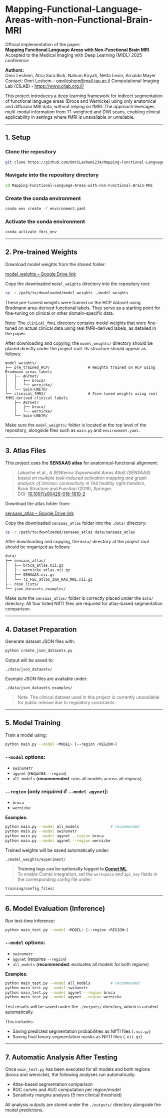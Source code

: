 # Mapping-Functional-Language-Areas-with-non-Functional-Brain-MRI

Official implementation of the paper:  
**Mapping Functional Language Areas with Non-Functional Brain MRI**  
Accepted to the Medical Imaging with Deep Learning (MIDL) 2025 conference

**Authors:**  
Omri Leshem, Atira Sara Bick, Nahum Kiryati, Netta Levin, Arnaldo Mayer  
Contact: Omri Leshem – omrileshem@mail.tau.ac.il
Computational Imaging Lab (CILAB) - https://www.cilab.org.il/

This project introduces a deep learning framework for indirect segmentation of functional language areas (Broca and Wernicke) using only anatomical and diffusion MRI data, without relying on fMRI. The approach leverages multi-modal information from T1-weighted and DWI scans, enabling clinical applicability in settings where fMRI is unavailable or unreliable.

---

## 1. Setup

### Clone the repository
```bash
git clone https://github.com/OmriLeshem1234/Mapping-Functional-Language-Areas-with-non-Functional-Brain-MRI.git
```

### Navigate into the repository directory
```bash
cd Mapping-Functional-Language-Areas-with-non-Functional-Brain-MRI
```

### Create the conda environment
```bash
conda env create -f environment.yaml
```

### Activate the conda environment
```bash
conda activate fmri_env
```

---

## 2. Pre-trained Weights

Download model weights from the shared folder:

[model_weights – Google Drive link](https://drive.google.com/drive/u/4/folders/1NbgwwP-U-6f3rHkWj9JM_VY8gSa5uM97)

Copy the downloaded `model_weights` directory into the repository root:

```bash
cp -r /path/to/downloaded/model_weights ./model_weights
```

These pre-trained weights were trained on the HCP dataset using Brodmann area-derived functional labels. They serve as a starting point for fine-tuning on clinical or other domain-specific data.

Note: The `clinical_fMRI` directory contains model weights that were fine-tuned on actual clinical data using real fMRI-derived labels, as detailed in the paper.

After downloading and copying, the `model_weights/` directory should be placed directly under the project root. Its structure should appear as follows:

```
model_weights/                       
├── pre_trained_HCP/                 # Weights trained on HCP using Brodmann areas labels
│   ├── AGYnet/
│   │   ├── broca/
│   │   └── wernicke/
│   └── Swin-UNETR/
└── clinical_fMRI/                   # Fine-tuned weights using real fMRI-derived clinical labels
    ├── AGYnet/
    │   ├── broca/
    │   └── wernicke/
    └── Swin-UNETR/
```

Make sure the `model_weights/` folder is located at the top level of the repository, alongside files such as `main.py` and `environment.yaml`.

---

## 3. Atlas Files

This project uses the **SENSAAS atlas** for anatomical-functional alignment:

> Labache et al., *A SENtence Supramodal Areas AtlaS (SENSAAS) based on multiple task-induced activation mapping and graph analysis of intrinsic connectivity in 144 healthy right-handers*,  
> Brain Structure and Function (2019), Springer.  
> DOI: [10.1007/s00429-018-1810-2](https://doi.org/10.1007/s00429-018-1810-2)

Download the atlas folder from:

[sensaas_atlas – Google Drive link](https://drive.google.com/drive/folders/19r245NQPzGQSXtV6unnKmQanlooyhyfE?usp=drive_link)

Copy the downloaded `sensaas_atlas` folder into the `.data/` directory:

```bash
cp -r /path/to/downloaded/sensaas_atlas data/sensaas_atlas
```
After downloading and copying, the `data/` directory at the project root should be organized as follows:

```bash
data/
├── sensaas_atlas/
│   ├── broca_atlas.nii.gz
│   ├── wernicke_atlas.nii.gz
│   ├── SENSAAS.nii.gz
│   └── T1_FSL_atlas_2mm_RAS_MNI.nii.gz
├── case_lists/
└── json_datasets_examples/
```

Make sure the `sensaas_atlas/` folder is correctly placed under the `data/` directory. All four listed NIfTI files are required for atlas-based segmentation comparison.

---

## 4. Dataset Preparation

Generate dataset JSON files with:

```bash
python create_json_datasets.py
```

Output will be saved to:

```
./data/json_datasets/
```

Example JSON files are available under:

```
./data/json_datasets_examples/
```

> Note: The clinical dataset used in this project is currently unavailable for public release due to regulatory constraints.

---

## 5. Model Training

Train a model using:

```bash
python main.py --model <MODEL> [--region <REGION>]
```

### `--model` options:
- `swinunetr`
- `agynet` (requires `--region`)
- `all_models` (**recommended**: runs all models across all regions)

### `--region` (only required if `--model agynet`):
- `broca`
- `wernicke`

**Examples:**

```bash
python main.py --model all_models              # recommended
python main.py --model swinunetr
python main.py --model agynet --region broca
python main.py --model agynet --region wernicke
```

Trained weights will be saved automatically under:

```
./model_weights/experiment/
```

> **Training logs can be optionally logged to [Comet ML](https://www.comet.com/)**.  
> To enable Comet integration, set the `workspace` and `api_key` fields in the corresponding config file under:

```
training/config_files/
```

---

## 6. Model Evaluation (Inference)

Run test-time inference:

```bash
python main_test.py --model <MODEL> [--region <REGION>]
```

### `--model` options:
- `swinunetr`
- `agynet` (requires `--region`)
- `all_models` (**recommended**: evaluates all models for both regions)

**Examples:**

```bash
python main_test.py --model all_models         # recommended
python main_test.py --model swinunetr
python main_test.py --model agynet --region broca
python main_test.py --model agynet --region wernicke
```

Test results will be saved under the `./outputs/` directory, which is created automatically.

This includes:
- Saving predicted segmentation probabilities as NIfTI files (`.nii.gz`)
- Saving final binary segmentation masks as NIfTI files (`.nii.gz`)


---

## 7. Automatic Analysis After Testing

Once `main_test.py` has been executed for all models and both regions (broca and wernicke), the following analyses run automatically:

- Atlas-based segmentation comparison
- ROC curves and AUC computation per region/model
- Sensitivity margins analysis (5 mm clinical threshold)

All analysis outputs are stored under the `./outputs/` directory alongside the model predictions.

